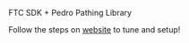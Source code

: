 FTC SDK + Pedro Pathing Library
  
Follow the steps on [website](https://pedropathing.com/) to tune and setup!  
